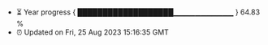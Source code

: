 - ⏳ Year progress { ███████████████████▁▁▁▁▁▁▁▁▁▁▁ } 64.83 %
- ⏰ Updated on Fri, 25 Aug 2023 15:16:35 GMT


